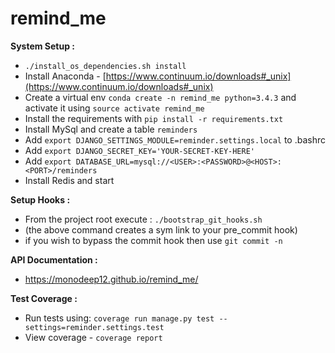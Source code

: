 # remind_me

**System Setup :**

- `./install_os_dependencies.sh install`
- Install Anaconda - [https://www.continuum.io/downloads#_unix](https://www.continuum.io/downloads#_unix)
- Create a virtual env `conda create -n remind_me python=3.4.3` and activate it using `source activate remind_me`
- Install the requirements with `pip install -r requirements.txt`
- Install MySql and create a table `reminders`
- Add `export DJANGO_SETTINGS_MODULE=reminder.settings.local` to .bashrc
- Add `export DJANGO_SECRET_KEY='YOUR-SECRET-KEY-HERE'`
- Add `export DATABASE_URL=mysql://<USER>:<PASSWORD>@<HOST>:<PORT>/reminders`
- Install Redis and start

**Setup Hooks :**

- From the project root execute : `./bootstrap_git_hooks.sh`
- (the above command creates a sym link to your pre_commit hook)
- if you wish to bypass the commit hook then use `git commit -n`

**API Documentation :**

- https://monodeep12.github.io/remind_me/


**Test Coverage :**

- Run tests using: `coverage run manage.py test --settings=reminder.settings.test`
- View coverage - `coverage report`

